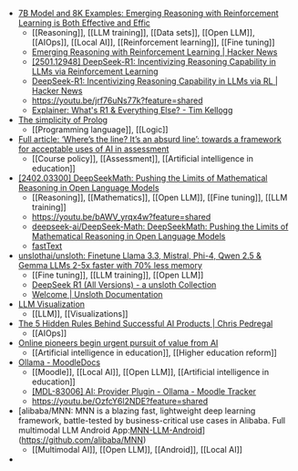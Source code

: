 - [7B Model and 8K Examples: Emerging Reasoning with Reinforcement Learning is Both Effective and Effic](https://hkust-nlp.notion.site/simplerl-reason)
	- [[Reasoning]], [[LLM training]], [[Data sets]], [[Open LLM]], [[AIOps]], [[Local AI]], [[Reinforcement learning]], [[Fine tuning]]
	- [Emerging Reasoning with Reinforcement Learning | Hacker News](https://news.ycombinator.com/item?id=42827399)
	- [[2501.12948] DeepSeek-R1: Incentivizing Reasoning Capability in LLMs via Reinforcement Learning](https://arxiv.org/abs/2501.12948)
	- [DeepSeek-R1: Incentivizing Reasoning Capability in LLMs via RL | Hacker News](https://news.ycombinator.com/item?id=42823568)
	- https://youtu.be/jrf76uNs77k?feature=shared
	- [Explainer: What's R1 & Everything Else? - Tim Kellogg](https://timkellogg.me/blog/2025/01/25/r1)
- [The simplicity of Prolog](https://bitsandtheorems.com/the-simplicity-of-prolog/)
	- [[Programming language]], [[Logic]]
- [Full article: ‘Where’s the line? It’s an absurd line’: towards a framework for acceptable uses of AI in assessment](https://www.tandfonline.com/doi/full/10.1080/02602938.2025.2456207?mi=6sldx7)
	- [[Course policy]], [[Assessment]], [[Artificial intelligence in education]]
- [[2402.03300] DeepSeekMath: Pushing the Limits of Mathematical Reasoning in Open Language Models](https://arxiv.org/abs/2402.03300)
	- [[Reasoning]], [[Mathematics]], [[Open LLM]], [[Fine tuning]], [[LLM training]]
	- https://youtu.be/bAWV_yrqx4w?feature=shared
	- [deepseek-ai/DeepSeek-Math: DeepSeekMath: Pushing the Limits of Mathematical Reasoning in Open Language Models](https://github.com/deepseek-ai/DeepSeek-Math)
	- [fastText](https://fasttext.cc/)
- [unslothai/unsloth: Finetune Llama 3.3, Mistral, Phi-4, Qwen 2.5 & Gemma LLMs 2-5x faster with 70% less memory](https://github.com/unslothai/unsloth)
	- [[Fine tuning]], [[LLM training]], [[Open LLM]]
	- [DeepSeek R1 (All Versions) - a unsloth Collection](https://huggingface.co/collections/unsloth/deepseek-r1-all-versions-678e1c48f5d2fce87892ace5)
	- [Welcome | Unsloth Documentation](https://docs.unsloth.ai/)
- [LLM Visualization](https://bbycroft.net/llm)
	- [[LLM]], [[Visualizations]]
- [The 5 Hidden Rules Behind Successful AI Products | Chris Pedregal](https://creatoreconomy.so/p/the-hidden-rules-behind-successful-ai-products-chris-pedregal)
	- [[AIOps]]
- [Online pioneers begin urgent pursuit of value from AI](https://www.insidehighered.com/news/tech-innovation/artificial-intelligence/2024/01/04/online-pioneers-begin-urgent-pursuit-value)
	- [[Artificial intelligence in education]], [[Higher education reform]]
- [Ollama - MoodleDocs](https://docs.moodle.org/405/en/Ollama)
	- [[Moodle]], [[Local AI]], [[Open LLM]], [[Artificial intelligence in education]]
	- [[MDL-83006] AI: Provider Plugin - Ollama - Moodle Tracker](https://tracker.moodle.org/browse/MDL-83006)
	- https://youtu.be/OzfcY6l2NDE?feature=shared
- [alibaba/MNN: MNN is a blazing fast, lightweight deep learning framework, battle-tested by business-critical use cases in Alibaba. Full multimodal LLM Android App:[MNN-LLM-Android](./project/android/apps/MnnLlmApp/README.md)](https://github.com/alibaba/MNN)
	- [[Multimodal AI]], [[Open LLM]], [[Android]], [[Local AI]]
-